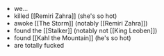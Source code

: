 - we...
- killed [[Remiri Zahra]] (she's so hot)
- awoke [[The Storm]] (notably [[Remiri Zahra]])
- found the [[Stalker]] (notably not [[King Leoben]])
- found [[Kahl the Mountain]] (he's so hot)
- are totally fucked